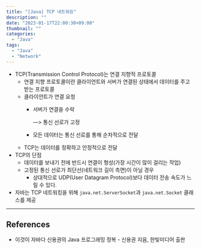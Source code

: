 ```yaml
---
title: "[Java] TCP 네트워킹"
description: ""
date: "2023-01-17T22:00:30+09:00"
thumbnail: ""
categories:
  - "Java"
tags:
  - "Java"
  - "Network"
---
```

<!--more-->

- TCP(Transmission Control Protocol)는 연결 지향적 프로토콜
    - 연결 지향 프로토콜이란 클라이언트와 서버가 연결된 상태에서 데이터를 주고받는 프로토콜
    - 클라이언트가 연결 요청
        - 서버가 연결을 수락
            
            —> 통신 선로가 고정
            
        - 모든 데이터는 통신 선로를 통해 순차적으로 전달
    - TCP는 데이터를 정확하고 안정적으로 전달
- TCP의 단점
    - 데이터를 보내기 전에 반드시 연결이 형성(가장 시간이 많이 걸리는 작업)
    - 고정된 통신 선로가 최단선(네트워크 길이 측면)이 아닐 경우
        - 상대적으로 UDP(User Datagram Protocol)보다 데이터 전송 속도가 느릴 수 있다.
- 자바는 TCP 네트워킹을 위해 `java.net.ServerSocket`과 `java.net.Socket` 클래스를 제공

---

## References

- 이것이 자바다 신용권의 Java 프로그래밍 정복 - 신용권 지음, 한빛미디어 출판